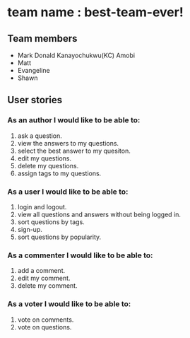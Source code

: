 
# team name : best-team-ever!

## Team members
* Mark Donald Kanayochukwu(KC) Amobi
* Matt
* Evangeline
* Shawn

## User stories ##

### As an author I would like to be able to:
1. ask a question.
2. view the answers to my questions.
3. select the best answer to my quesiton.
4. edit my questions.
5. delete my questions.
6. assign tags to my questions.

### As a user I would like to be able to:
1. login and logout.
2. view all questions and answers without being logged in.
3. sort questions by tags.
4. sign-up.
5. sort questions by popularity.

### As a commenter I would like to be able to:
1. add a comment.
2. edit my comment.
3. delete my comment.

### As a voter I would like to be able to:
1. vote on comments.
2. vote on questions.
